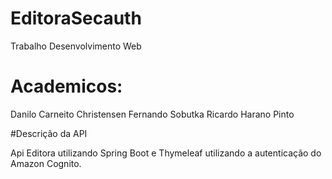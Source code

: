 # EditoraSecauth
Trabalho Desenvolvimento Web

# Academicos: 
Danilo Carneito Christensen
Fernando Sobutka
Ricardo Harano Pinto

#Descrição da API

Api Editora utilizando Spring Boot e Thymeleaf utilizando a autenticação do Amazon Cognito.
